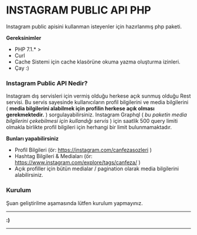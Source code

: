 # INSTAGRAM PUBLIC API PHP
Instagram public apisini kullanman isteyenler için hazırlanmış php paketi.

**Gereksinimler**
  - PHP 7.1.* >
  - Curl
  - Cache Sistemi için cache klasörüne okuma yazma oluşturma izinleri.
  - Çay :)

### Instagram Public API Nedir?
Instagram dış servisleri için vermiş olduğu herkese açık sunmuş olduğu Rest servisi. Bu servis sayesinde kullanıcıların profil bilgilerini ve media bilgilerini ( **media bilgilerini alabilmek için profilin herkese açık olması gerekmektedir.** ) sorgulayabilirsiniz. Instagram Graphql ( *bu paketin media bilgilerini çekebilmesi için kullandığı servis* )  için saatlik 500 query limiti olmakla birlikte profil bilgileri için  herhangi bir limit bulunmamaktadır.


**Bunları yapabilirsiniz**
  - Profil Bilgileri (ör: https://instagram.com/canfezasozleri )
  - Hashtag Bilgileri & Mediaları (ör: https://www.instagram.com/explore/tags/canfeza/ )
  - Açık profiller için bütün medialar / pagination olarak media bilgilerini alabilirsiniz.

### Kurulum
Şuan geliştirilme aşamasında lütfen kurulum yapmayınız.

*** 
**:)**
***
